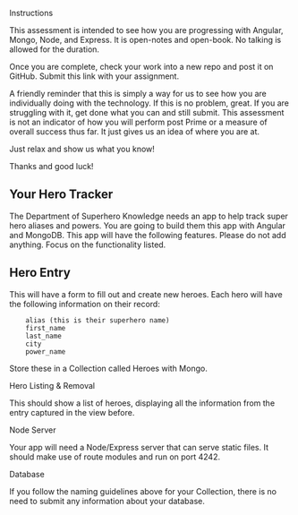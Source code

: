 
  Instructions

  This assessment is intended to see how you are progressing with Angular, Mongo, Node, and Express. It is open-notes and open-book. No talking is allowed for the duration.

  Once you are complete, check your work into a new repo and post it on GitHub. Submit this link with your assignment.

  A friendly reminder that this is simply a way for us to see how you are individually doing with the technology. If this is no problem, great. If you are struggling with it, get done what you can and still submit. This assessment is not an indicator of how you will perform post Prime or a measure of overall success thus far. It just gives us an idea of where you are at.

  Just relax and show us what you know!

Thanks and good luck!

Your Hero Tracker
----------------

The Department of Superhero Knowledge needs an app to help track super hero aliases and powers. You are going to build them this app with Angular and MongoDB. This app will have the following features. Please do not add anything. Focus on the functionality listed.

Hero Entry
----------

This will have a form to fill out and create new heroes. Each hero will have the following information on their record:

        alias (this is their superhero name)
        first_name
        last_name
        city
        power_name

Store these in a Collection called Heroes with Mongo.

Hero Listing & Removal

This should show a list of heroes, displaying all the information from the entry captured in the view before.

Node Server

Your app will need a Node/Express server that can serve static files. It should make use of route modules and run on port 4242.

Database

If you follow the naming guidelines above for your Collection, there is no need to submit any information about your database.

